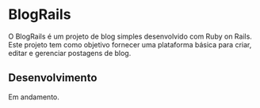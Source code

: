 # BlogRails


O BlogRails é um projeto de blog simples desenvolvido com Ruby on Rails. Este projeto tem como objetivo fornecer uma plataforma básica para criar, editar e gerenciar postagens de blog.

## Desenvolvimento

Em andamento.
